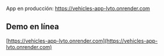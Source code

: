 App en producción: https://vehicles-app-lvto.onrender.com
## Demo en línea   
[https://vehicles-app-lvto.onrender.com](https://vehicles-app-lvto.onrender.com)
